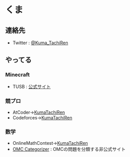 # くま

## 連絡先
- Twitter : [@Kuma_TachiRen](https://twitter.com/Kuma_TachiRen)

## やってる
### Minecraft
- TUSB : [公式サイト](https://skyblock.jp)
### 競プロ
- AtCoder→[KumaTachiRen](https://atcoder.jp/users/KumaTachiRen)
- Codeforces→[KumaTachiRen](https://codeforces.com/profile/KumaTachiRen)
### 数学
- OnlineMathContest→[KumaTachiRen](https://onlinemathcontest.com/users/KumaTachiRen)
- [OMC Categorizer](https://kuma-tachiren.github.io/omccategorizer) : OMCの問題を分類する非公式サイト
